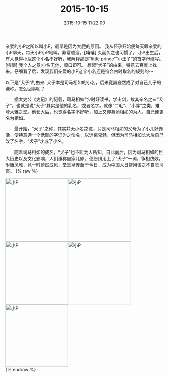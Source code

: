 ﻿---
title: "2015-10-15"
date: 2015-10-15 11:22:00
tags: 文字
categories: 妈妈
---
亲爱的小P之所以叫小P，最早是因为大屁的原因。
我从怀孕开始便每天跟亲爱的小P聊天，每天小P小P地叫，非常顺溜。[嘻嘻]
久而久之也习惯了。
小P出生后，有人觉得小屁这个小名不好听，我解释那是“little prince”“小王子”的首字母缩写。[挤眼]
我个人之意:小名无他，顺口即可。
想起“犬子”的由来，特意去百度上找来。仔细看了后，发现我们亲爱的小P这个小名还是符合古时取名的规则的～

以下是“犬子”的由来:
犬子本是司马相如的小名，后来竟巍巍然成了对自己儿子的谦称。怎么回事呢？

　　据太史公《史记》的记载，司马相如“少时好读书，学击剑，故其亲名之曰“犬子”。也就是说“犬子”其实是他的乳名，或者名字。就像“二毛”、“小胖”之类，难登大雅之堂。他长大后，也觉得名字不好听，加上又仰慕蔺相如的为人，自己便更名为相如。

　　最开始，“犬子”之称，其实并无小名之意，只是司马相如的父母为了小儿好养活，便特意选一个低贱的字词为之命名，以远离鬼魅，但因为司马相如长大后自己改了名字，“犬子”才成了小名。

　　随着司马相如的成名，“犬子”也不断为人所知。自此而后，因为司马相如的巨大历史以及文化影响，人们谦称自家儿郎，便纷纷用上了“犬子”一词，争相仿效，附庸风雅，竟一时蔚然成风，堂堂皇传至于今日，成为中国人日常用语之不自觉习惯。
{% raw %}
<div style="width:500 px">
<div style="float:left; width:100 px"><img src="/images/微信图片_20171011163714.jpg" width="200" alt="小P"></div>
<div style="float:left; width:100 px"><img src="/images/微信图片_20171011163727.jpg" width="200" alt="小P"></div>
<div style="float:left; width:100 px"><img src="/images/微信图片_20171011163737.jpg" width="200" alt="小P"></div>
<div style="float:left; width:100 px"><img src="/images/微信图片_20171011163746.jpg" width="200" alt="小P"></div>
<div style="float:left; width:100 px"><img src="/images/微信图片_20171011163755.jpg" width="200" alt="小P"></div>
<div style="clear:both"></div>
</div>
{% endraw %}